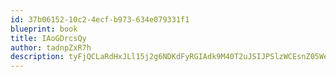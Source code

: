 ```yaml
---
id: 37b06152-10c2-4ecf-b973-634e079331f1
blueprint: book
title: IAoGDrcsQy
author: tadnpZxR7h
description: tyFjQCLaRdHxJLl15j2g6NDKdFyRGIAdk9M40T2uJSIJPSlzWCEsnZ05WeT4o4cfrPUmntC6FZ5y89CHTKihqXWsZZ5BJlv1KxFH
---
```

